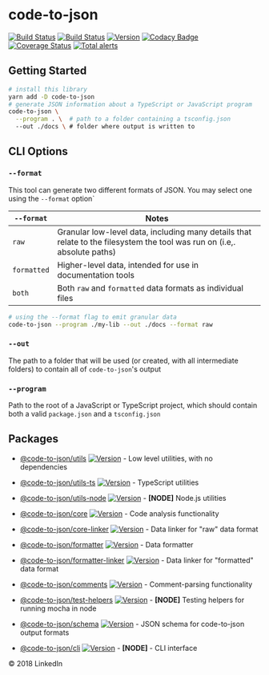 # code-to-json

[![Build Status](https://travis-ci.org/code-to-json/code-to-json.svg?branch=master)](https://travis-ci.org/code-to-json/code-to-json)
[![Build Status](https://dev.azure.com/code-to-json/code-to-json/_apis/build/status/code-to-json.code-to-json)](https://dev.azure.com/code-to-json/code-to-json/_build/latest?definitionId=1)
[![Version](https://img.shields.io/npm/v/code-to-json.svg)](https://www.npmjs.com/package/code-to-json)
[![Codacy Badge](https://api.codacy.com/project/badge/Grade/d5eb027316894c8c9099fc8ca62c16b1)](https://app.codacy.com/app/code-to-json/code-to-json?utm_source=github.com&utm_medium=referral&utm_content=code-to-json/code-to-json&utm_campaign=Badge_Grade_Dashboard)
[![Coverage Status](https://coveralls.io/repos/github/code-to-json/code-to-json/badge.svg)](https://coveralls.io/github/code-to-json/code-to-json)
[![Total alerts](https://img.shields.io/lgtm/alerts/g/code-to-json/code-to-json.svg?logo=lgtm&logoWidth=18)](https://lgtm.com/projects/g/code-to-json/code-to-json/alerts/)

## Getting Started

```sh
# install this library
yarn add -D code-to-json
# generate JSON information about a TypeScript or JavaScript program
code-to-json \
  --program . \  # path to a folder containing a tsconfig.json
  --out ./docs \ # folder where output is written to
```

## CLI Options

### `--format`

This tool can generate two different formats of JSON. You may select one using the `--format` option`

| `--format`  | Notes                                                                                                                    |
| ----------- | ------------------------------------------------------------------------------------------------------------------------ |
| `raw`       | Granular low-level data, including many details that relate to the filesystem the tool was run on (i.e,. absolute paths) |
| `formatted` | Higher-level data, intended for use in documentation tools                                                               |
| `both`      | Both `raw` and `formatted` data formats as individual files                                                              |

```sh
# using the --format flag to emit granular data
code-to-json --program ./my-lib --out ./docs --format raw
```

### `--out`

The path to a folder that will be used (or created, with all intermediate folders) to contain all of `code-to-json`'s output

### `--program`

Path to the root of a JavaScript or TypeScript project, which should contain both a valid `package.json` and a `tsconfig.json`

## Packages

- [@code-to-json/utils](https://github.com/code-to-json/code-to-json/tree/master/packages/utils) [![Version](https://img.shields.io/npm/v/@code-to-json/utils.svg)](https://www.npmjs.com/package/@code-to-json/utils) - Low level utilities, with no dependencies

- [@code-to-json/utils-ts](https://github.com/code-to-json/code-to-json/tree/master/packages/utils-ts) [![Version](https://img.shields.io/npm/v/@code-to-json/utils-ts.svg)](https://www.npmjs.com/package/@code-to-json/utils-ts) - TypeScript utilities

- [@code-to-json/utils-node](https://github.com/code-to-json/code-to-json/tree/master/packages/utils-node) [![Version](https://img.shields.io/npm/v/@code-to-json/utils-node.svg)](https://www.npmjs.com/package/@code-to-json/utils-node) - <b>[NODE]</b> Node.js utilities

- [@code-to-json/core](https://github.com/code-to-json/code-to-json/tree/master/packages/core) [![Version](https://img.shields.io/npm/v/@code-to-json/core.svg)](https://www.npmjs.com/package/@code-to-json/core) - Code analysis functionality

- [@code-to-json/core-linker](https://github.com/code-to-json/code-to-json/tree/master/packages/core-linker) [![Version](https://img.shields.io/npm/v/@code-to-json/core-linker.svg)](https://www.npmjs.com/package/@code-to-json/core-linker) - Data linker for "raw" data format

- [@code-to-json/formatter](https://github.com/code-to-json/code-to-json/tree/master/packages/formatter) [![Version](https://img.shields.io/npm/v/@code-to-json/formatter.svg)](https://www.npmjs.com/package/@code-to-json/formatter) - Data formatter

- [@code-to-json/formatter-linker](https://github.com/code-to-json/code-to-json/tree/master/packages/formatter-linker) [![Version](https://img.shields.io/npm/v/@code-to-json/formatter-linker.svg)](https://www.npmjs.com/package/@code-to-json/formatter-linker) - Data linker for "formatted" data format

- [@code-to-json/comments](https://github.com/code-to-json/code-to-json/tree/master/packages/comments) [![Version](https://img.shields.io/npm/v/@code-to-json/comments.svg)](https://www.npmjs.com/package/@code-to-json/comments) - Comment-parsing functionality

- [@code-to-json/test-helpers](https://github.com/code-to-json/code-to-json/tree/master/packages/test-helpers) [![Version](https://img.shields.io/npm/v/@code-to-json/test-helpers.svg)](https://www.npmjs.com/package/@code-to-json/test-helpers) - <b>[NODE]</b> Testing helpers for running mocha in node

- [@code-to-json/schema](https://github.com/code-to-json/code-to-json/tree/master/packages/schema) [![Version](https://img.shields.io/npm/v/@code-to-json/schema.svg)](https://www.npmjs.com/package/@code-to-json/schema) - JSON schema for code-to-json output formats

- [@code-to-json/cli](https://github.com/code-to-json/code-to-json/tree/master/packages/cli) [![Version](https://img.shields.io/npm/v/@code-to-json/cli.svg)](https://www.npmjs.com/package/@code-to-json/cli) - <b>[NODE]</b> - CLI interface

© 2018 LinkedIn
